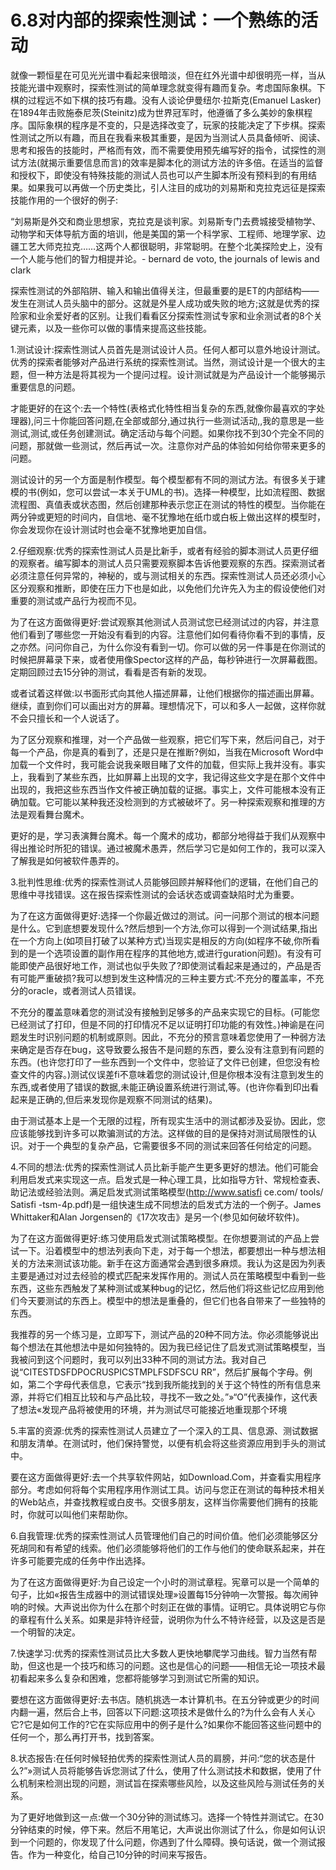 # 6.8对内部的探索性测试：一个熟练的活动

就像一颗恒星在可见光光谱中看起来很暗淡，但在红外光谱中却很明亮一样，当从技能光谱中观察时，探索性测试的简单理念就变得有趣而复杂。考虑国际象棋。下棋的过程远不如下棋的技巧有趣。没有人谈论伊曼纽尔·拉斯克(Emanuel Lasker)在1894年击败施泰尼茨(Steinitz)成为世界冠军时，他遵循了多么美妙的象棋程序。国际象棋的程序是不变的，只是选择改变了，玩家的技能决定了下步棋。探索性测试之所以有趣，而且在我看来极其重要，是因为当测试人员具备倾听、阅读、思考和报告的技能时，严格而有效，而不需要使用预先编写好的指令，试探性的测试方法(就揭示重要信息而言)的效率是脚本化的测试方法的许多倍。在适当的监督和授权下，即使没有特殊技能的测试人员也可以产生脚本所没有预料到的有用结果。如果我可以再做一个历史类比，引人注目的成功的刘易斯和克拉克远征是探索技能作用的一个很好的例子:

“刘易斯是外交和商业思想家，克拉克是谈判家。刘易斯专门去费城接受植物学、动物学和天体导航方面的培训，他是美国的第一个科学家、工程师、地理学家、边疆工艺大师克拉克……这两个人都很聪明，非常聪明。在整个北美探险史上，没有一个人能与他们的智力相提并论。- bernard de voto, the journals of lewis and clark

探索性测试的外部陷阱、输入和输出值得关注，但最重要的是ET的内部结构——发生在测试人员头脑中的部分。这就是外星人成功或失败的地方;这就是优秀的探险家和业余爱好者的区别。让我们看看区分探索性测试专家和业余测试者的8个关键元素，以及一些你可以做的事情来提高这些技能。

1.测试设计:探索性测试人员首先是测试设计人员。任何人都可以意外地设计测试。优秀的探索者能够对产品进行系统的探索性测试。当然，测试设计是一个很大的主题，但一种方法是将其视为一个提问过程。设计测试就是为产品设计一个能够揭示重要信息的问题。

才能更好的在这个:去一个特性(表格式化特性相当复杂的东西,就像你最喜欢的字处理器),问三十你能回答问题,在全部或部分,通过执行一些测试活动,,我的意思是一些测试,测试,或任务创建测试。确定活动与每个问题。如果你找不到30个完全不同的问题，那就做一些测试，然后再试一次。注意你对产品的体验如何给你带来更多的问题。

测试设计的另一个方面是制作模型。每个模型都有不同的测试方法。有很多关于建模的书(例如，您可以尝试一本关于UML的书)。选择一种模型，比如流程图、数据流程图、真值表或状态图，然后创建那种表示您正在测试的特性的模型。当你能在两分钟或更短的时间内，自信地、毫不犹豫地在纸巾或白板上做出这样的模型时，你会发现你在设计测试时也会毫不犹豫地更加自信。

2.仔细观察:优秀的探索性测试人员是比新手，或者有经验的脚本测试人员更仔细的观察者。编写脚本的测试人员只需要观察脚本告诉他要观察的东西。探索测试者必须注意任何异常的，神秘的，或与测试相关的东西。探索性测试人员还必须小心区分观察和推断，即使在压力下也是如此，以免他们允许先入为主的假设使他们对重要的测试或产品行为视而不见。

为了在这方面做得更好:尝试观察其他测试人员测试您已经测试过的内容，并注意他们看到了哪些您一开始没有看到的内容。注意他们如何看待你看不到的事情，反之亦然。问问你自己，为什么你没有看到一切。你可以做的另一件事是在你测试的时候把屏幕录下来，或者使用像Spector这样的产品，每秒钟进行一次屏幕截图。定期回顾过去15分钟的测试，看看是否有新的发现。

或者试着这样做:以书面形式向其他人描述屏幕，让他们根据你的描述画出屏幕。继续，直到你们可以画出对方的屏幕。理想情况下，可以和多人一起做，这样你就不会只擅长和一个人说话了。

为了区分观察和推理，对一个产品做一些观察，把它们写下来，然后问自己，对于每一个产品，你是真的看到了，还是只是在推断?例如，当我在Microsoft Word中加载一个文件时，我可能会说我亲眼目睹了文件的加载，但实际上我并没有。事实上，我看到了某些东西，比如屏幕上出现的文字，我记得这些文字是在那个文件中出现的，我把这些东西当作文件被正确加载的证据。事实上，文件可能根本没有正确加载。它可能以某种我还没检测到的方式被破坏了。另一种探索观察和推理的方法是观看舞台魔术。

更好的是，学习表演舞台魔术。每一个魔术的成功，都部分地得益于我们从观察中得出推论时所犯的错误。通过被魔术愚弄，然后学习它是如何工作的，我可以深入了解我是如何被软件愚弄的。

3.批判性思维:优秀的探索性测试人员能够回顾并解释他们的逻辑，在他们自己的思维中寻找错误。这在报告探索性测试的会话状态或调查缺陷时尤为重要。

为了在这方面做得更好:选择一个你最近做过的测试。问一问那个测试的根本问题是什么。它到底想要发现什么?然后想到一个方法,你可以得到一个测试结果,指出在一个方向上(如项目打破了以某种方式)当现实是相反的方向(如程序不破,你所看到的是一个选项设置的副作用在程序的其他地方,或进行guration问题)。有没有可能即使产品很好地工作，测试也似乎失败了?即使测试看起来是通过的，产品是否有可能严重破损?我可以想到发生这种情况的三种主要方式:不充分的覆盖率，不充分的oracle，或者测试人员错误。

不充分的覆盖意味着您的测试没有接触到足够多的产品来实现它的目标。(可能您已经测试了打印，但是不同的打印情况不足以证明打印功能的有效性。)神谕是在问题发生时识别问题的机制或原则。因此，不充分的预言意味着您使用了一种弱方法来确定是否存在bug，这导致要么报告不是问题的东西，要么没有注意到有问题的东西。(也许您打印了一些东西到一个文件中，您验证了文件已创建，但您没有检查文件的内容。)测试仪误差fi不意味着您的测试设计,但是你根本没有注意到发生的东西,或者使用了错误的数据,未能正确设置系统进行测试,等。(也许你看到印出看起来是正确的,但后来发现你是观察不同测试的结果)。

由于测试基本上是一个无限的过程，所有现实生活中的测试都涉及妥协。因此，您应该能够找到许多可以欺骗测试的方法。这样做的目的是保持对测试局限性的认识。对于一个典型的复杂产品，它需要很多不同的测试来回答任何给定的问题。

4.不同的想法:优秀的探索性测试人员比新手能产生更多更好的想法。他们可能会利用启发式来实现这一点。启发式是一种心理工具，比如指导方针、常规检查表、助记法或经验法则。满足启发式测试策略模型(http://www.satisfi ce.com/ tools/ Satisfi -tsm-4p.pdf)是一组快速生成不同想法的启发式方法的一个例子。James Whittaker和Alan Jorgensen的《17次攻击》是另一个(参见如何破坏软件)。

为了在这方面做得更好:练习使用启发式测试策略模型。在你想要测试的产品上尝试一下。沿着模型中的想法列表向下走，对于每一个想法，都要想出一种与想法相关的方法来测试该功能。新手在这方面通常会遇到很多麻烦。我认为这是因为列表主要是通过对过去经验的模式匹配来发挥作用的。测试人员在策略模型中看到一些东西，这些东西触发了某种测试或某种bug的记忆，然后他们将这些记忆应用到他们今天要测试的东西上。模型中的想法是重叠的，但它们也各自带来了一些独特的东西。

我推荐的另一个练习是，立即写下，测试产品的20种不同方法。你必须能够说出每个想法在其他想法中是如何独特的。因为我已经记住了启发式测试策略模型，当我被问到这个问题时，我可以列出33种不同的测试方法。我对自己说“CITESTDSFDPOCRUSPICSTMPLFSDFSCU RR”，然后扩展每个字母。例如，第二个字母代表信息，它表示“找到我所能找到的关于这个特性的所有信息来源，并将它们相互比较和与产品比较，寻找不一致之处。”»“O”代表操作，这代表了想法«发现产品将被使用的环境，并为测试尽可能接近地重现那个环境

5.丰富的资源:优秀的探索性测试人员建立了一个深入的工具、信息源、测试数据和朋友清单。在测试时，他们保持警觉，以便有机会将这些资源应用到手头的测试中。

要在这方面做得更好:去一个共享软件网站，如Download.Com，并查看实用程序部分。考虑如何将每个实用程序用作测试工具。访问与您正在测试的每种技术相关的Web站点，并查找教程或白皮书。交很多朋友，这样当你需要他们拥有的技能时，你就可以叫他们来帮助你。

6.自我管理:优秀的探索性测试人员管理他们自己的时间价值。他们必须能够区分死胡同和有希望的线索。他们必须能够将他们的工作与他们的使命联系起来，并在许多可能要完成的任务中作出选择。

为了在这方面做得更好:为自己设定一个小时的测试章程。宪章可以是一个简单的句子，比如«报告生成器中的测试错误处理»设置每15分钟响一次警报。每次闹钟响的时候。大声说出你为什么在那个时刻正在做的事情。证明它。具体说明它与你的章程有什么关系。如果是非特许经营，说明你为什么不特许经营，以及这是否是一个明智的决定。

7.快速学习:优秀的探索性测试员比大多数人更快地攀爬学习曲线。智力当然有帮助，但这也是一个技巧和练习的问题。这也是信心的问题——相信无论一项技术最初看起来多么复杂和困难，您都将能够学习到测试它所需的知识。

要想在这方面做得更好:去书店。随机挑选一本计算机书。在五分钟或更少的时间内翻一遍，然后合上书，回答以下问题:这项技术是做什么的?为什么会有人关心它?它是如何工作的?它在实际应用中的例子是什么?如果你不能回答这些问题中的任何一个，那么再打开书，找到答案。

8.状态报告:在任何时候轻拍优秀的探索性测试人员的肩膀，并问:“您的状态是什么?”»测试人员将能够告诉您测试了什么，使用了什么测试技术和数据，使用了什么机制来检测出现的问题，测试旨在探索哪些风险，以及这些风险与测试任务的关系。

为了更好地做到这一点:做一个30分钟的测试练习。选择一个特性并测试它。在30分钟结束的时候，停下来。然后不用笔记，大声说出你测试了什么，你是如何认识到一个问题的，你发现了什么问题，你遇到了什么障碍。换句话说，做一个测试报告。作为一种变化，给自己10分钟的时间来写报告。